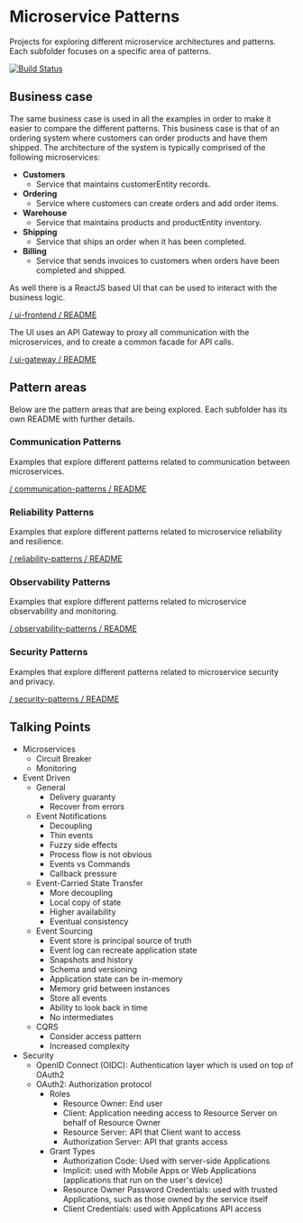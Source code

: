 # Microservice Patterns

Projects for exploring different microservice architectures and patterns. Each subfolder focuses on a specific area of
patterns.

[![Build Status](https://travis-ci.org/acntech/microservice-patterns.svg?branch=develop)](https://travis-ci.org/acntech/microservice-patterns)

## Business case

The same business case is used in all the examples in order to make it easier to compare the different patterns. This
business case is that of an ordering system where customers can order products and have them shipped. The architecture
of the system is typically comprised of the following microservices:

* **Customers**
    * Service that maintains customerEntity records.
* **Ordering**
    * Service where customers can create orders and add order items.
* **Warehouse**
    * Service that maintains products and productEntity inventory.
* **Shipping**
    * Service that ships an order when it has been completed.
* **Billing**
    * Service that sends invoices to customers when orders have been completed and shipped.

As well there is a ReactJS based UI that can be used to interact with the business logic.

[/ ui-frontend / README](https://github.com/acntech/microservice-patterns/tree/develop/ui-frontend)

The UI uses an API Gateway to proxy all communication with the microservices, and to create a common facade for API
calls.

[/ ui-gateway / README](https://github.com/acntech/microservice-patterns/tree/develop/ui-gateway)

## Pattern areas

Below are the pattern areas that are being explored. Each subfolder has its own README with further details.

### Communication Patterns

Examples that explore different patterns related to communication between microservices.

[/ communication-patterns / README](https://github.com/acntech/microservice-patterns/tree/develop/communication-patterns)

### Reliability Patterns

Examples that explore different patterns related to microservice reliability and resilience.

[/ reliability-patterns / README](https://github.com/acntech/microservice-patterns/tree/develop/reliability-patterns)

### Observability Patterns

Examples that explore different patterns related to microservice observability and monitoring.

[/ observability-patterns / README](https://github.com/acntech/microservice-patterns/tree/develop/observability-patterns)

### Security Patterns

Examples that explore different patterns related to microservice security and privacy.

[/ security-patterns / README](https://github.com/acntech/microservice-patterns/tree/develop/security-patterns)

## Talking Points

* Microservices
    * Circuit Breaker
    * Monitoring
* Event Driven
    * General
        * Delivery guaranty
        * Recover from errors
    * Event Notifications
        * Decoupling
        * Thin events
        * Fuzzy side effects
        * Process flow is not obvious
        * Events vs Commands
        * Callback pressure
    * Event-Carried State Transfer
        * More decoupling
        * Local copy of state
        * Higher availability
        * Eventual consistency
    * Event Sourcing
        * Event store is principal source of truth
        * Event log can recreate application state
        * Snapshots and history
        * Schema and versioning
        * Application state can be in-memory
        * Memory grid between instances
        * Store all events
        * Ability to look back in time
        * No intermediates
    * CQRS
        * Consider access pattern
        * Increased complexity
* Security
    * OpenID Connect (OIDC): Authentication layer which is used on top of OAuth2
    * OAuth2: Authorization protocol
        * Roles
            * Resource Owner: End user
            * Client: Application needing access to Resource Server on behalf of Resource Owner
            * Resource Server: API that Client want to access
            * Authorization Server: API that grants access
        * Grant Types
            * Authorization Code: Used with server-side Applications
            * Implicit: used with Mobile Apps or Web Applications (applications that run on the user's device)
            * Resource Owner Password Credentials: used with trusted Applications, such as those owned by the service
              itself
            * Client Credentials: used with Applications API access
